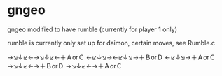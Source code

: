 # gngeo

gngeo modified to have rumble (currently for player 1 only)

rumble is currently only set up for daimon, certain moves, see Rumble.c

→↘↓↙←→↘↓↙←＋ＡorＣ
←↙↓↘→←↙↓↘→＋ＢorＤ
←↙↓↘→＋ＡorＣ
→↘↓↙←→＋ＢorＤ
→↘↓↙←→＋ＡorＣ
